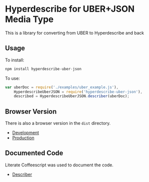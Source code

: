 Hyperdescribe for UBER+JSON Media Type
======================================

This is a library for converting from UBER to Hyperdescribe and back

## Usage

To install:

```javascript
npm install hyperdescribe-uber-json
```

To use:

```javascript
var uberDoc = require('./examples/uber_example.js'),
    HyperdescribeUberJSON = require('hyperdescribe-uber-json'),
    described = HyperdescribeUberJSON.describer(uberDoc);
```

## Browser Version

There is also a browser version in the `dist` directory.

* [Development](dist/uberjson.hyperdescribe.js)
* [Production](dist/uberjson.hyperdescribe.min.js)

## Documented Code

Literate Coffeescript was used to document the code.

* [Describer](src/describer.litcoffee)
